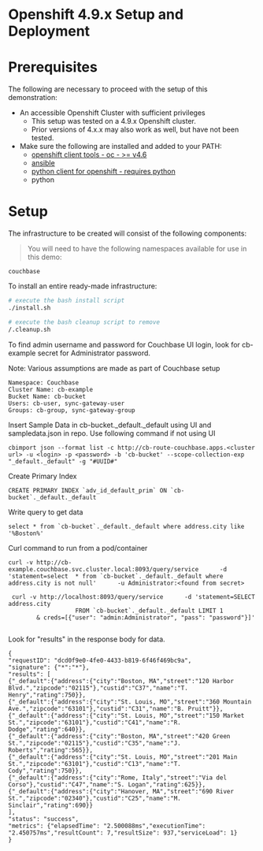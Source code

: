 # Openshift 4.9.x Setup and Deployment

# Prerequisites

The following are necessary to proceed with the setup of this demonstration: 

- An accessible Openshift Cluster with sufficient privileges
    - This setup was tested on a 4.9.x Openshift cluster. 
    - Prior versions of 4.x.x may also work as well, but have not been tested. 
- Make sure the following are installed and added to your PATH: 
    - [openshift client tools - oc - >= v4.6](https://mirror.openshift.com/pub/openshift-v4/clients/ocp/)
    - [ansible](https://docs.ansible.com/ansible/latest/installation_guide/intro_installation.html)
    - [python client for openshift - requires python](https://pypi.org/project/openshift/)
    - python

# Setup

The infrastructure to be created will consist of the following components: 


> You will need to have the following namespaces available for use in this demo:

```
couchbase
```

To install an entire ready-made infrastructure: 

```bash
# execute the bash install script
./install.sh

# execute the bash cleanup script to remove
/.cleanup.sh
```

To find admin username and password for Couchbase UI login, look for cb-example secret for Administrator password.

Note: Various assumptions are made as part of Couchbase setup
```
Namespace: Couchbase
Cluster Name: cb-example
Bucket Name: cb-bucket
Users: cb-user, sync-gateway-user
Groups: cb-group, sync-gateway-group
```

Insert Sample Data in cb-bucket._default._default using UI and sampledata.json in repo.
Use following command if not using UI
```
cbimport json --format list -c http://cb-route-couchbase.apps.<cluster url> -u <login> -p <password> -b 'cb-bucket' --scope-collection-exp "_default._default" -g "#UUID#" 
```

Create Primary Index
```
CREATE PRIMARY INDEX `adv_id_default_prim` ON `cb-bucket`._default._default
```

Write query to get data

```
select * from `cb-bucket`._default._default where address.city like '%Boston%'
```

Curl command to run from a pod/container
```
curl -v http://cb-example.couchbase.svc.cluster.local:8093/query/service      -d 'statement=select  * from `cb-bucket`._default._default where address.city is not null'      -u Administrator:<found from secret>

 curl -v http://localhost:8093/query/service      -d 'statement=SELECT address.city
                   FROM `cb-bucket`._default._default LIMIT 1
        & creds=[{"user": "admin:Administrator", "pass": "password"}]'


```

Look for "results" in the response body for data. 
```
{
"requestID": "dcd0f9e0-4fe0-4433-b819-6f46f469bc9a",
"signature": {"*":"*"},
"results": [
{"_default":{"address":{"city":"Boston, MA","street":"120 Harbor Blvd.","zipcode":"02115"},"custid":"C37","name":"T. Henry","rating":750}},
{"_default":{"address":{"city":"St. Louis, MO","street":"360 Mountain Ave.","zipcode":"63101"},"custid":"C31","name":"B. Pruitt"}},
{"_default":{"address":{"city":"St. Louis, MO","street":"150 Market St.","zipcode":"63101"},"custid":"C41","name":"R. Dodge","rating":640}},
{"_default":{"address":{"city":"Boston, MA","street":"420 Green St.","zipcode":"02115"},"custid":"C35","name":"J. Roberts","rating":565}},
{"_default":{"address":{"city":"St. Louis, MO","street":"201 Main St.","zipcode":"63101"},"custid":"C13","name":"T. Cody","rating":750}},
{"_default":{"address":{"city":"Rome, Italy","street":"Via del Corso"},"custid":"C47","name":"S. Logan","rating":625}},
{"_default":{"address":{"city":"Hanover, MA","street":"690 River St.","zipcode":"02340"},"custid":"C25","name":"M. Sinclair","rating":690}}
],
"status": "success",
"metrics": {"elapsedTime": "2.500088ms","executionTime": "2.450757ms","resultCount": 7,"resultSize": 937,"serviceLoad": 1}
}
```
